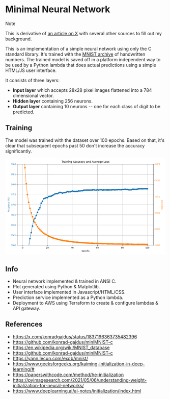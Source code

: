 # Minimal Neural Network

> [!NOTE]
> This is derivative of [an article on X](https://x.com/konradgajdus/status/1837196363735482396) with several other sources to fill out my background.

This is an implementation of a simple neural network using only the C standard library.  It's trained with the [MNIST archive](https://yann.lecun.com/exdb/mnist/) of handwritten numbers. The trained model is saved off in a platform independent way to be used by a Python lambda that does actual predictions using a simple HTML/JS user interface.

It consists of three layers:
- **Input layer** which accepts 28x28 pixel images flattened into a 784 dimensional vector.
- **Hidden layer** containing 256 neurons.
- **Output layer** containing 10 neurons -- one for each class of digit to be predicted.

## Training

The model was trained with the dataset over 100 epochs.  Based on that, it's clear that subsequent epochs past 50 don't increase the accuracy significantly.

![](training_plot.png)

## Info

- Neural network implemented & trained in ANSI C.
- Plot generated using Python & Matplotlib.
- User interface implemented in Javascript/HTML/CSS.
- Prediction service implemented as a Python lambda.
- Deployment to AWS using Terraform to create & configure lambdas & API gateway.

## References

- https://x.com/konradgajdus/status/1837196363735482396
- https://github.com/konrad-gajdus/miniMNIST-c
- https://en.wikipedia.org/wiki/MNIST_database
- https://github.com/konrad-gajdus/miniMNIST-c
- https://yann.lecun.com/exdb/mnist/
- https://www.geeksforgeeks.org/kaiming-initialization-in-deep-learning/#
- https://paperswithcode.com/method/he-initialization
- https://pyimagesearch.com/2021/05/06/understanding-weight-initialization-for-neural-networks/
- https://www.deeplearning.ai/ai-notes/initialization/index.html

